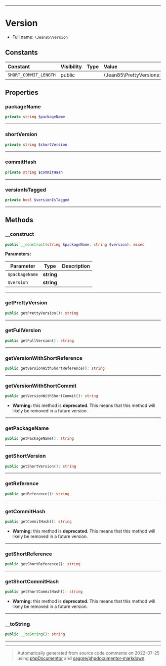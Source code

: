 ***

# Version





* Full name: `\Jean85\Version`


## Constants

| Constant | Visibility | Type | Value |
|:---------|:-----------|:-----|:------|
|`SHORT_COMMIT_LENGTH`|public| |\Jean85\PrettyVersions::SHORT_COMMIT_LENGTH|

## Properties


### packageName



```php
private string $packageName
```






***

### shortVersion



```php
private string $shortVersion
```






***

### commitHash



```php
private string $commitHash
```






***

### versionIsTagged



```php
private bool $versionIsTagged
```






***

## Methods


### __construct



```php
public __construct(string $packageName, string $version): mixed
```








**Parameters:**

| Parameter | Type | Description |
|-----------|------|-------------|
| `$packageName` | **string** |  |
| `$version` | **string** |  |




***

### getPrettyVersion



```php
public getPrettyVersion(): string
```











***

### getFullVersion



```php
public getFullVersion(): string
```











***

### getVersionWithShortReference



```php
public getVersionWithShortReference(): string
```











***

### getVersionWithShortCommit



```php
public getVersionWithShortCommit(): string
```






* **Warning:** this method is **deprecated**. This means that this method will likely be removed in a future version.






***

### getPackageName



```php
public getPackageName(): string
```











***

### getShortVersion



```php
public getShortVersion(): string
```











***

### getReference



```php
public getReference(): string
```











***

### getCommitHash



```php
public getCommitHash(): string
```






* **Warning:** this method is **deprecated**. This means that this method will likely be removed in a future version.






***

### getShortReference



```php
public getShortReference(): string
```











***

### getShortCommitHash



```php
public getShortCommitHash(): string
```






* **Warning:** this method is **deprecated**. This means that this method will likely be removed in a future version.






***

### __toString



```php
public __toString(): string
```











***


***
> Automatically generated from source code comments on 2022-07-25 using [phpDocumentor](http://www.phpdoc.org/) and [saggre/phpdocumentor-markdown](https://github.com/Saggre/phpDocumentor-markdown)
